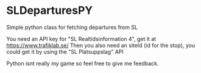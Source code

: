 # SLDeparturesPY
Simple python class for fetching departures from SL

You need an API key for "SL Realtidsinformation 4", get it at https://www.trafiklab.se/
Then you also need an siteId (id for the stop), you could get it by using the "SL Platsuppslag" API

Python isnt really my game so feel free to give me feedback.